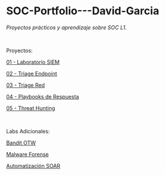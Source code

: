 # SOC-Portfolio---David-Garcia
*Proyectos prácticos y aprendizaje sobre SOC L1.*

<br>



Proyectos:

[01 - Laboratorio SIEM](Proyectos/01-Laboratorio-SIEM)

[02 - Triage Endpoint](Proyectos/02-Triage-Endpoint)

[03 - Triage Red](Proyectos/03-Triage-Red)

[04 - Playbooks de Respuesta](Proyectos/04-Playbooks-Respuesta)

[05 - Threat Hunting](Proyectos/05-Threat-Hunting)

<br>

Labs Adicionales:

[Bandit OTW](Labs-Adicionales/Bandit-OTW)

[Malware Forense](Labs-Adicionales/Malware-Forense)

[Automatización SOAR](Labs-Adicionales/Automatización-SOAR)

